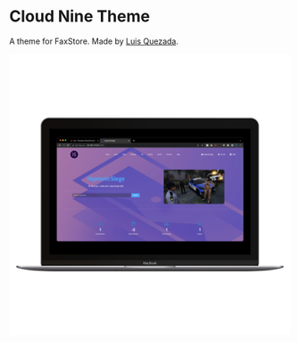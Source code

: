 # Cloud Nine Theme
A theme for FaxStore. Made by [Luis Quezada](https://quzada.nl).

![FaxStore, Cloud Nine Theme](banner.png "FaxStore, Cloud Nine Theme")
